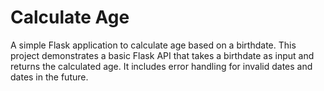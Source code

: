 
# Calculate Age



A simple Flask application to calculate age based on a birthdate. This project demonstrates a basic Flask API that takes a birthdate as input and returns the calculated age. It includes error handling for invalid dates and dates in the future.

